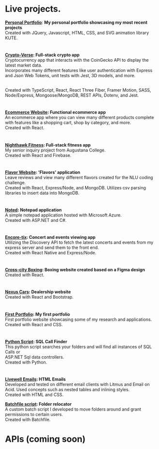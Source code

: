 <h1>Live projects.</h1>

**[Personal Portfolio](https://ryan-dev.com/)**: **My personal portfolio showcasing my most recent projects**
<br/>Created with JQuery, Javascript, HTML, CSS, and SVG animation library KUTE.
<h1></h1>

**[Crypto-Verse](https://crypto-net-ten.vercel.app/): Full-stack crypto app**
<br/> Cryptocurrency app that interacts with the CoinGecko API to display the 
latest market data.  <br/>Incorporates many different features like user authentication with Express and Json Web Tokens, unit tests with Jest, 3D models, and more.

 <br/>Created with TypeScript, React, React Three Fiber, Framer Motion, SASS, Node/Express, Mongoose/MongoDB, REST APIs, Dotenv, and Jest.
<h1></h1>

**[Ecommerce Website](https://simply-ecom.vercel.app/): Functional ecommerce app**
<br/>An ecommerce app where you can view many different products complete with features like a shopping cart, shop by category, and more.
<br/> Created with React.
<h1></h1>

**[Nighthawk Fitness](https://fitness-dev-2.web.app/): Full-stack fitness app**
<br/>My senior inquiry project from Augustana College.
<br/>Created with React and Firebase.
<h1></h1>

**[Flavor Website](https://mern-flavor-site.onrender.com/): 'Flavors' application**
<br/>Leave reviews and view many different flavors created for the NLU coding challenge.
<br/> Created with React, Express/Node, and MongoDB. Utilizes csv parsing libraries to insert data into MongoDB.
<h1></h1>

**[Noted](https://journal-app20240327113137.azurewebsites.net/): Notepad application**
<br/>A simple notepad application hosted with Microsoft Azure.
<br/> Created with ASP.NET and C#.
<h1></h1>

**[Encore-tix](https://github.com/ryan2625/EncoreTix): Concert and events viewing app**
<br/>Utilizing the Discovery API to fetch the latest concerts and events from my express server and send them to the front end.
<br/>Created with React Native and Express/Node.
<h1></h1>

**[Cross-city Boxing](https://cross-city-boxing.vercel.app/): Boxing website created based on a Figma design**
<br/>Created with React.
<h1></h1>

**[Nexus Cars](https://nexus-cars.vercel.app/): Dealership website**
<br/>Created with React and Bootstrap.
<h1></h1>

**[First Portfolio](https://ryan-dev.vercel.app/): My first portfolio**
<br/>First portfolio website showcasing some of my research and applications.
<br/>Created with React and CSS.
<h1></h1>

**[Python Script](https://github.com/ryan2625/SQL-injection-finder): SQL Call Finder**
<br/>This python script searches your folders and will find all instances of SQL Calls or
<br/>ASP.NET Sql data controllers.
<br/> Created with Python.
<h1></h1>

**[Livewell Emails](https://html-email-development.vercel.app/): HTML Emails**
<br/>Developed and tested on different email clients with Litmus and Email on Acid. Used concepts such as nested tables and inlining styles.
<br/> Created with HTML and CSS.

**[Batchfile script](https://github.com/ryan2625/Folder-Relocator): Folder relocator**
<br/>A custom batch script I developed to move folders around and grant permissions to certain users.
<br/> Created with Batchfile.

<h1>APIs (coming soon)</h1>

